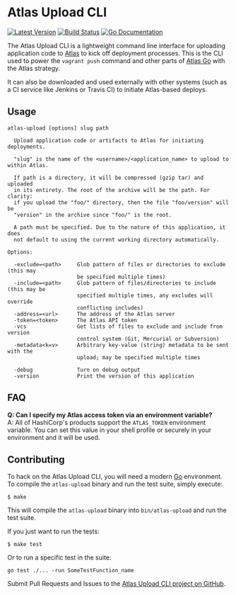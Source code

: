 Atlas Upload CLI
================
[![Latest Version](http://img.shields.io/github/release/hashicorp/atlas-upload-cli.svg?style=flat-square)][release]
[![Build Status](http://img.shields.io/travis/hashicorp/atlas-upload-cli.svg?style=flat-square)][travis]
[![Go Documentation](http://img.shields.io/badge/go-documentation-blue.svg?style=flat-square)][godocs]

[release]: https://github.com/hashicorp/atlas-upload-cli/releases
[travis]: http://travis-ci.org/hashicorp/atlas-upload-cli
[godocs]: http://godoc.org/github.com/hashicorp/atlas-upload-cli

The Atlas Upload CLI is a lightweight command line interface for uploading
application code to [Atlas][] to kick off deployment processes. This is the CLI
used to power the `vagrant push` command and other parts of [Atlas Go][] with
the Atlas strategy.

It can also be downloaded and used externally with other systems (such as a CI
service like Jenkins or Travis CI) to initiate Atlas-based deploys.

Usage
-----

```
atlas-upload [options] slug path

  Upload application code or artifacts to Atlas for initiating deployments.

  "slug" is the name of the <username>/<application_name> to upload to within Atlas.

  If path is a directory, it will be compressed (gzip tar) and uploaded
  in its entirety. The root of the archive will be the path. For clarity:
  if you upload the "foo/" directory, then the file "foo/version" will be
  "version" in the archive since "foo/" is the root.

  A path must be specified. Due to the nature of this application, it does
  not default to using the current working directory automatically.

Options:

  -exclude=<path>     Glob pattern of files or directories to exclude (this may
                      be specified multiple times)
  -include=<path>     Glob pattern of files/directories to include (this may be
                      specified multiple times, any excludes will override
                      conflicting includes)
  -address=<url>      The address of the Atlas server
  -token=<token>      The Atlas API token
  -vcs                Get lists of files to exclude and include from version
                      control system (Git, Mercurial or Subversion)
  -metadata<k=v>      Arbitrary key-value (string) metadata to be sent with the
                      upload; may be specified multiple times

  -debug              Turn on debug output
  -version            Print the version of this application
```

FAQ
---
**Q: Can I specify my Atlas access token via an environment variable?**<br>
A: All of HashiCorp's products support the `ATLAS_TOKEN` environment variable.
You can set this value in your shell profile or securely in your environment and
it will be used.


Contributing
------------
To hack on the Atlas Upload CLI, you will need a modern [Go][] environment. To
compile the `atlas-upload` binary and run the test suite, simply execute:

```shell
$ make
```

This will compile the `atlas-upload` binary into `bin/atlas-upload` and
run the test suite.

If you just want to run the tests:

```shell
$ make test
```

Or to run a specific test in the suite:

```shell
go test ./... -run SomeTestFunction_name
```

Submit Pull Requests and Issues to the [Atlas Upload CLI project on GitHub][Atlas Upload CLI].


[Atlas]: https://atlas.hashicorp.com "HashiCorp's Atlas"
[Atlas Go]: https://github.com/hashicorp/atlas-go "Atlas Go on GitHub"
[Atlas Upload CLI]: https://github.com/hashicorp/atlas-upload-cli "Atlas Upload CLI on GitHub"
[Go]: http://golang.org "Go the language"
